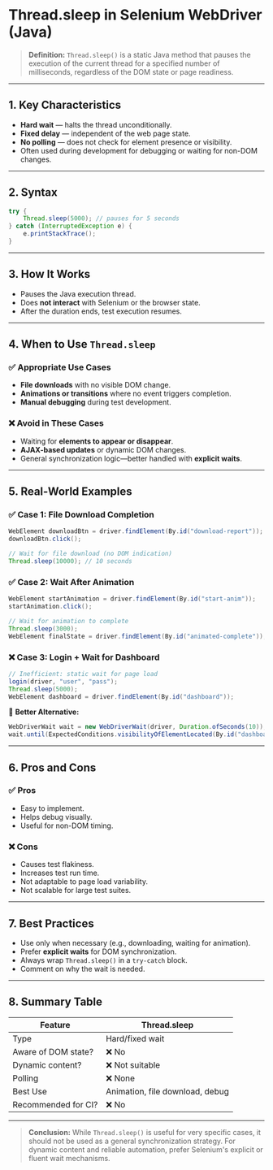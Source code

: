 # Thread.sleep in Selenium WebDriver (Java)

> **Definition:** `Thread.sleep()` is a static Java method that pauses the execution of the current thread for a specified number of milliseconds, regardless of the DOM state or page readiness.

---

## 1. Key Characteristics

* **Hard wait** — halts the thread unconditionally.
* **Fixed delay** — independent of the web page state.
* **No polling** — does not check for element presence or visibility.
* Often used during development for debugging or waiting for non-DOM changes.

---

## 2. Syntax

```java
try {
    Thread.sleep(5000); // pauses for 5 seconds
} catch (InterruptedException e) {
    e.printStackTrace();
}
```

---

## 3. How It Works

* Pauses the Java execution thread.
* Does **not interact** with Selenium or the browser state.
* After the duration ends, test execution resumes.

---

## 4. When to Use `Thread.sleep`

### ✅ Appropriate Use Cases

* **File downloads** with no visible DOM change.
* **Animations or transitions** where no event triggers completion.
* **Manual debugging** during test development.

### ❌ Avoid in These Cases

* Waiting for **elements to appear or disappear**.
* **AJAX-based updates** or dynamic DOM changes.
* General synchronization logic—better handled with **explicit waits**.

---

## 5. Real-World Examples

### ✅ Case 1: File Download Completion

```java
WebElement downloadBtn = driver.findElement(By.id("download-report"));
downloadBtn.click();

// Wait for file download (no DOM indication)
Thread.sleep(10000); // 10 seconds
```

### ✅ Case 2: Wait After Animation

```java
WebElement startAnimation = driver.findElement(By.id("start-anim"));
startAnimation.click();

// Wait for animation to complete
Thread.sleep(3000);
WebElement finalState = driver.findElement(By.id("animated-complete"));
```

### ❌ Case 3: Login + Wait for Dashboard

```java
// Inefficient: static wait for page load
login(driver, "user", "pass");
Thread.sleep(5000);
WebElement dashboard = driver.findElement(By.id("dashboard"));
```

🔎 **Better Alternative:**

```java
WebDriverWait wait = new WebDriverWait(driver, Duration.ofSeconds(10));
wait.until(ExpectedConditions.visibilityOfElementLocated(By.id("dashboard")));
```

---

## 6. Pros and Cons

### ✅ Pros

* Easy to implement.
* Helps debug visually.
* Useful for non-DOM timing.

### ❌ Cons

* Causes test flakiness.
* Increases test run time.
* Not adaptable to page load variability.
* Not scalable for large test suites.

---

## 7. Best Practices

* Use only when necessary (e.g., downloading, waiting for animation).
* Prefer **explicit waits** for DOM synchronization.
* Always wrap `Thread.sleep()` in a `try-catch` block.
* Comment on why the wait is needed.

---

## 8. Summary Table

| Feature             | Thread.sleep                    |
| ------------------- | ------------------------------- |
| Type                | Hard/fixed wait                 |
| Aware of DOM state? | ❌ No                            |
| Dynamic content?    | ❌ Not suitable                  |
| Polling             | ❌ None                          |
| Best Use            | Animation, file download, debug |
| Recommended for CI? | ❌ No                            |

---

> **Conclusion:** While `Thread.sleep()` is useful for very specific cases, it should not be used as a general synchronization strategy. For dynamic content and reliable automation, prefer Selenium's explicit or fluent wait mechanisms.
